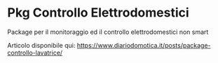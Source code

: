 # Pkg Controllo Elettrodomestici
Package per il monitoraggio ed il controllo elettrodomestici non smart
 
Articolo disponibile qui: https://www.diariodomotica.it/posts/package-controllo-lavatrice/

